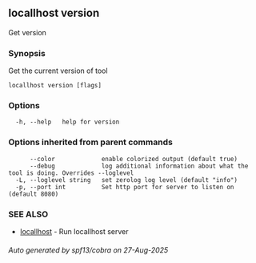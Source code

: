 ## locallhost version

Get version

### Synopsis

Get the current version of tool

```
locallhost version [flags]
```

### Options

```
  -h, --help   help for version
```

### Options inherited from parent commands

```
      --color             enable colorized output (default true)
      --debug             log additional information about what the tool is doing. Overrides --loglevel
  -L, --loglevel string   set zerolog log level (default "info")
  -p, --port int          Set http port for server to listen on (default 8080)
```

### SEE ALSO

* [locallhost](locallhost.md)	 - Run locallhost server

###### Auto generated by spf13/cobra on 27-Aug-2025
